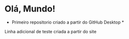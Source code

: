 # Olá, Mundo!

* Primeiro repositorio criado a partir do GitHub Desktop *

Linha adicional de teste criada a partir do site
